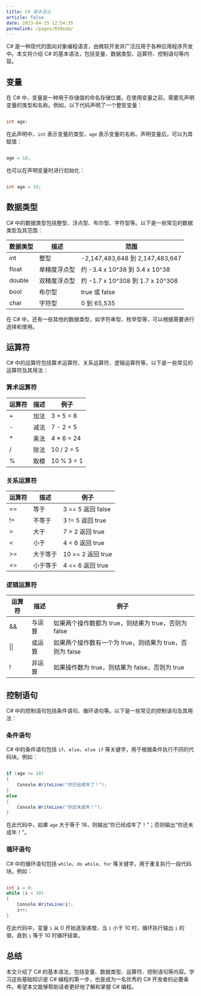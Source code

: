 ```yaml
---
title: C# 基本语法
article: false
date: 2023-04-15 12:54:35
permalink: /pages/650eab/
---
```

C# 是一种现代的面向对象编程语言，由微软开发并广泛应用于各种应用程序开发中。本文将介绍 C# 的基本语法，包括变量、数据类型、运算符、控制语句等内容。
## 变量

在 C# 中，变量是一种用于存储值的命名存储位置。在使用变量之前，需要先声明变量的类型和名称。例如，以下代码声明了一个整型变量：

```csharp

int age;
```



在此声明中，`int` 表示变量的类型，`age` 表示变量的名称。声明变量后，可以为其赋值：

```csharp

age = 18;
```



也可以在声明变量时进行初始化：

```csharp

int age = 18;
```


## 数据类型

C# 中的数据类型包括整型、浮点型、布尔型、字符型等。以下是一些常见的数据类型及其范围：

|数据类型|描述|范围|
|--|--|--|
|int|整型|-2,147,483,648 到 2,147,483,647|
|float|单精度浮点型|约 -3.4 x 10^38 到 3.4 x 10^38|
|double|双精度浮点型|约 -1.7 x 10^308 到 1.7 x 10^308|
|bool|布尔型|true 或 false|
|char|字符型|0 到 65,535|

在 C# 中，还有一些其他的数据类型，如字符串型、枚举型等，可以根据需要进行选择和使用。
## 运算符

C# 中的运算符包括算术运算符、关系运算符、逻辑运算符等。以下是一些常见的运算符及其用法：
### 算术运算符

|运算符|描述|例子|
|--|--|--|
|+|加法|3 + 5 = 8|
|-|减法|7 - 2 = 5|
|*|乘法|4 * 6 = 24|
|/|除法|10 / 2 = 5|
|%|取模|10 % 3 = 1|

### 关系运算符

|运算符|描述|例子|
|--|--|--|
|==|等于|3 == 5 返回 false|
|!=|不等于|3 != 5 返回 true|
|>|大于|7 > 2 返回 true|
|<|小于|4 < 6 返回 true|
|>=|大于等于|10 >= 2 返回 true|
|<=|小于等于|4 <= 6 返回 true|

### 逻辑运算符

|运算符|描述|例子|
|--|--|--|
|&&| 与运算 | 如果两个操作数都为 true，则结果为 true，否则为 false | true && false 返回 false |
| &#124;&#124; | 或运算 | 如果两个操作数有一个为 true，则结果为 true，否则为 false | true || false 返回 true |
| ! | 非运算 | 如果操作数为 true，则结果为 false，否则为 true | !true 返回 false |
## 控制语句

C# 中的控制语句包括条件语句、循环语句等。以下是一些常见的控制语句及其用法：
### 条件语句

C# 中的条件语句包括 `if`、`else`、`else if` 等关键字，用于根据条件执行不同的代码块。例如：

```csharp

if (age >= 18)
{
    Console.WriteLine("你已经成年了！");
}
else
{
    Console.WriteLine("你还未成年！");
}
```



在此代码中，如果 `age` 大于等于 18，则输出“你已经成年了！”；否则输出“你还未成年！”。
### 循环语句

C# 中的循环语句包括 `while`、`do while`、`for` 等关键字，用于重复执行一段代码块。例如：

```csharp

int i = 0;
while (i < 10)
{
    Console.WriteLine(i);
    i++;
}
```



在此代码中，变量 `i` 从 0 开始逐渐递增，当 `i` 小于 10 时，循环执行输出 `i` 的值，直到 `i` 等于 10 时循环结束。
## 总结

本文介绍了 C# 的基本语法，包括变量、数据类型、运算符、控制语句等内容。学习这些基础知识是 C# 编程的第一步，也是成为一名优秀的 C# 开发者的必要条件。希望本文能够帮助读者更好地了解和掌握 C# 编程。
